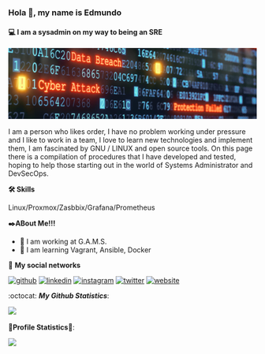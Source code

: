 ### Hola 👋, my name is Edmundo
#### 💻 I am a sysadmin on my way to being an SRE
![Sysadmin](https://github.com/GorillaTi/GorillaTi/blob/main/images/banner_hithub.png)

I am a person who likes order, I have no problem working under pressure and I like to work in a team, I love to learn new technologies and implement them, I am fascinated by GNU / LINUX and open source tools.
On this page there is a compilation of procedures that I have developed and tested, hoping to help those starting out in the world of Systems Administrator and DevSecOps. 

**🛠️ Skills**

Linux/Proxmox/Zasbbix/Grafana/Prometheus

**✒️ABout Me!!!**

- 🔭 I am working at G.A.M.S. 
- 🌱 I am learning Vagrant, Ansible, Docker 

:busts_in_silhouette: **My social networks**

[<img src='https://cdn.jsdelivr.net/npm/simple-icons@3.0.1/icons/github.svg' alt='github' height='40'>](https://github.com/https://github.com/GorillaTi)
[<img src='https://cdn.jsdelivr.net/npm/simple-icons@3.0.1/icons/linkedin.svg' alt='linkedin' height='40'>](https://www.linkedin.com/in/https://www.linkedin.com/in/eca01//)
[<img src='https://cdn.jsdelivr.net/npm/simple-icons@3.0.1/icons/instagram.svg' alt='instagram' height='40'>](https://www.instagram.com/https://www.instagram.com/ecespedesa//)
[<img src='https://cdn.jsdelivr.net/npm/simple-icons@3.0.1/icons/twitter.svg' alt='twitter' height='40'>](https://twitter.com/https://twitter.com/EdmundoCespedes)
[<img src='https://cdn.jsdelivr.net/npm/simple-icons@3.0.1/icons/icloud.svg' alt='website' height='40'>](https://gorillati.github.io/)  

 :octocat: ***My Github Statistics***: 

<img src="https://github-readme-stats.vercel.app/api?username=GorillaTi&&show_icons=true&title_color=ffdf00&icon_color=bb2acf&text_color=daf7dc&bg_color=151515">

**🌟Profile Statistics🌟**:

<img src="https://komarev.com/ghpvc/?username=GorillaTi&amp;color=blueviolet&amp;style=flat-square">
